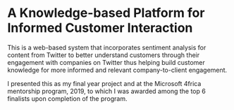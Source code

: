 # A Knowledge-based Platform for Informed Customer Interaction

This is a web-based system that incorporates sentiment analysis for content from Twitter to better understand customers through their engagement with companies on Twitter thus helping build customer knowledge for more informed and relevant company-to-client engagement.

I presented this as my final year project and at the Microsoft 4frica mentorship program, 2019, to which I was awarded among the top 6 finalists upon completion of the program.
